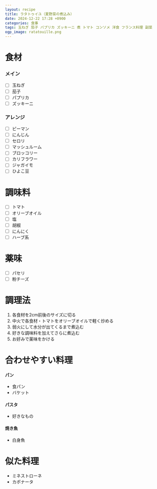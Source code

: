 ```yaml
---
layout: recipe
title: ラタトゥイユ（夏野菜の煮込み）
date: 2024-12-22 17:28 +0900
categories: 食事
tags: 玉ねぎ 茄子 パプリカ ズッキーニ 煮 トマト コンソメ 洋食 フランス料理 副菜
ogp_image: ratatouille.png
---
```


# 食材
### メイン
- [ ] 玉ねぎ
- [ ] 茄子
- [ ] パプリカ
- [ ] ズッキーニ

### アレンジ
- [ ] ピーマン
- [ ] にんじん
- [ ] セロリ
- [ ] マッシュルーム
- [ ] ブロッコリー
- [ ] カリフラワー
- [ ] ジャガイモ
- [ ] ひよこ豆

# 調味料
- [ ] トマト
- [ ] オリーブオイル
- [ ] 塩
- [ ] 胡椒
- [ ] にんにく
- [ ] ハーブ系

# 薬味
- [ ] パセリ
- [ ] 粉チーズ

# 調理法
1. 各食材を2cm前後のサイズに切る
2. 中火で各食材・トマトをオリーブオイルで軽く炒める
3. 弱火にして水分が出てくるまで煮込む
4. 好きな調味料を加えてさらに煮込む
5. お好みで薬味をかける

# 合わせやすい料理
#### パン
- 食パン
- バケット

#### パスタ
- 好きなもの

#### 焼き魚
- 白身魚

# 似た料理
- ミネストローネ
- カポナータ

